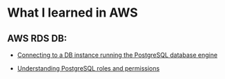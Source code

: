 # What I learned in AWS 

## AWS RDS DB:

* [Connecting to a DB instance running the PostgreSQL database engine](https://docs.aws.amazon.com/AmazonRDS/latest/UserGuide/USER_ConnectToPostgreSQLInstance.html)

* [Understanding PostgreSQL roles and permissions](https://docs.aws.amazon.com/AmazonRDS/latest/UserGuide/Appendix.PostgreSQL.CommonDBATasks.Roles.html)

